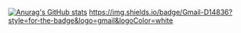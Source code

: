 [![Anurag's GitHub stats](https://github-readme-stats.vercel.app/api?username=IsaiahHerrickYT&theme=dark&show_icons=true)](https://github.com/anuraghazra/github-readme-stats)
https://img.shields.io/badge/Gmail-D14836?style=for-the-badge&logo=gmail&logoColor=white
